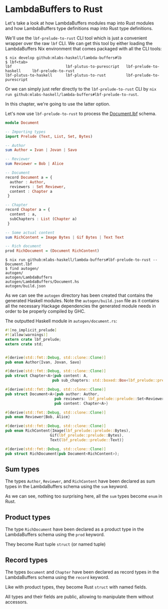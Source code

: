# LambdaBuffers to Rust

Let's take a look at how LambdaBuffers modules map into Rust modules and how
LambdaBuffers type definitions map into Rust type definitions.

We'll use the `lbf-prelude-to-rust` CLI tool which is just a convenient wrapper over
the raw `lbf` CLI. We can get this tool by either loading the LambdaBuffers Nix
environment that comes packaged with all the CLI tools:

```shell
$ nix develop github:mlabs-haskell/lambda-buffers#lb
$ lbf<tab>
lbf                        lbf-plutus-to-purescript   lbf-prelude-to-haskell     lbf-prelude-to-rust
lbf-plutus-to-haskell      lbf-plutus-to-rust         lbf-prelude-to-purescript  
```

Or we can simply just refer directly to the `lbf-prelude-to-rust` CLI by `nix run
github:mlabs-haskell/lambda-buffers#lbf-prelude-to-rust`.

In this chapter, we're going to use the latter option.

Let's now use `lbf-prelude-to-rust` to process the [Document.lbf](https://github.com/mlabs-haskell/lambda-buffers/tree/main/docs/examples/Document.lbf) schema.

```purescript
module Document

-- Importing types
import Prelude (Text, List, Set, Bytes)

-- Author
sum Author = Ivan | Jovan | Savo

-- Reviewer
sum Reviewer = Bob | Alice

-- Document
record Document a = {
  author : Author,
  reviewers : Set Reviewer,
  content : Chapter a
 }

-- Chapter
record Chapter a = {
  content : a,
  subChapters : List (Chapter a)
 }

-- Some actual content
sum RichContent = Image Bytes | Gif Bytes | Text Text

-- Rich document
prod RichDocument = (Document RichContent)
```

```shell
$ nix run github:mlabs-haskell/lambda-buffers#lbf-prelude-to-rust -- Document.lbf
$ find autogen/
autogen/
autogen/LambdaBuffers
autogen/LambdaBuffers/Document.hs
autogen/build.json
```

As we can see the `autogen` directory has been created that contains the generated Haskell modules.
Note the `autogen/build.json` file as it contains all the necessary Hackage dependencies the generated module needs in order to be properly compiled by GHC.

The outputted Haskell module in `autogen/document.rs`:

```rust
#![no_implicit_prelude]
#![allow(warnings)]
extern crate lbf_prelude;
extern crate std;


#[derive(std::fmt::Debug, std::clone::Clone)]
pub enum Author{Ivan, Jovan, Savo}

#[derive(std::fmt::Debug, std::clone::Clone)]
pub struct Chapter<A>{pub content: A,
                     pub sub_chapters: std::boxed::Box<lbf_prelude::prelude::List<Chapter<A>>>}

#[derive(std::fmt::Debug, std::clone::Clone)]
pub struct Document<A>{pub author: Author,
                      pub reviewers: lbf_prelude::prelude::Set<Reviewer>,
                      pub content: Chapter<A>}

#[derive(std::fmt::Debug, std::clone::Clone)]
pub enum Reviewer{Bob, Alice}

#[derive(std::fmt::Debug, std::clone::Clone)]
pub enum RichContent{Image(lbf_prelude::prelude::Bytes),
                    Gif(lbf_prelude::prelude::Bytes),
                    Text(lbf_prelude::prelude::Text)}

#[derive(std::fmt::Debug, std::clone::Clone)]
pub struct RichDocument(pub Document<RichContent>);

```

## Sum types

The types `Author`, `Reviewer`, and `RichContent` have been declared as sum types in the LambdaBuffers schema using the `sum` keyword.

As we can see, nothing too surprising here, all the `sum` types become `enum`
in Rust.

## Product types

The type `RichDocument` have been declared as a product type in the
LambdaBuffers schema using the `prod` keyword.

They become Rust tuple `struct` (or named tuple)

## Record types

The types `Document` and `Chapter` have been declared as record types in the
LambdaBuffers schema using the `record` keyword.

Like with product types, they become Rust `struct` with named fields.

All types and their fields are public, allowing to manipulate them without accessors.

